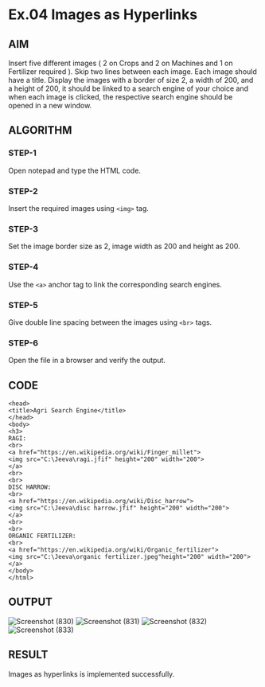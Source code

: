 # Ex.04 Images as Hyperlinks
## AIM
  Insert five different images ( 2 on Crops and 2 on Machines and 1 on Fertilizer required ). 
  Skip two lines between each image. Each image should have a title. 
  Display the images with a border of size 2, a width of 200, and a height of 200, 
  it should be linked to a search engine of your choice and when each image is clicked, 
  the respective search engine should be opened in a new window.

## ALGORITHM
### STEP-1
  Open notepad and type the HTML code.

### STEP-2
  Insert the required images using ```<img>``` tag.

### STEP-3
  Set the image border size as 2, image width as 200 and height as 200.

### STEP-4
  Use the ```<a>``` anchor tag to link the corresponding search engines.  

### STEP-5
  Give double line spacing between the images using ```<br>``` tags.
  
### STEP-6
  Open the file in a browser and verify the output.
  
## CODE
```
<head>
<title>Agri Search Engine</title>
</head>
<body>
<h3>
RAGI:
<br>
<a href="https://en.wikipedia.org/wiki/Finger_millet">
<img src="C:\Jeeva\ragi.jfif" height="200" width="200">
</a>
<br>
<br>
DISC HARROW:
<br>
<a href="https://en.wikipedia.org/wiki/Disc_harrow">
<img src="C:\Jeeva\disc harrow.jfif" height="200" width="200">
</a>
<br>
<br>
ORGANIC FERTILIZER:
<br>
<a href="https://en.wikipedia.org/wiki/Organic_fertilizer">
<img src="C:\Jeeva\organic fertilizer.jpeg"height="200" width="200">
</a>
</body>
</html>
```
## OUTPUT
![Screenshot (830)](https://github.com/jeeva650650/Ex04_Web-Design/assets/167397876/8533137d-216d-4614-8fe0-2d929d0cd58d)
![Screenshot (831)](https://github.com/jeeva650650/Ex04_Web-Design/assets/167397876/0a0e97df-911f-4c28-a24f-97e3bbef2759)
![Screenshot (832)](https://github.com/jeeva650650/Ex04_Web-Design/assets/167397876/f8550089-3efc-4d8f-adf7-5584dc5e7201)
![Screenshot (833)](https://github.com/jeeva650650/Ex04_Web-Design/assets/167397876/8f0432a6-031d-4445-86d2-a35d4b5f7f9c)


## RESULT
 Images as hyperlinks is implemented successfully.
